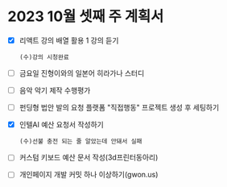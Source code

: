 # 2023 10월 셋째 주 계획서

- [x] 리액트 강의 배열 활용 1 강의 듣기

      (수)강의 시청완료
      
- [ ] 금요일 진형이와의 일본어 히라가나 스터디
- [ ] 음악 악기 제작 수행평가
- [ ] 펀딩형 법안 발의 요청 플랫폼 "직접행동" 프로젝트 생성 후 세팅하기
- [x] 인텔AI 예산 요청서 작성하기

      (수)선불 충전 되는 줄 알았는데 안돼서 실패

- [ ] 커스텀 키보드 예산 문서 작성(3d프린터동아리)
- [ ] 개인페이지 개발 커밋 하나 이상하기(gwon.us)
